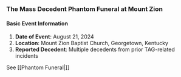 ### The Mass Decedent Phantom Funeral at Mount Zion

#### Basic Event Information

1. **Date of Event**: August 21, 2024
2. **Location**: Mount Zion Baptist Church, Georgetown, Kentucky
3. **Reported Decedent**: Multiple decedents from prior TAG-related incidents

See [[Phantom Funeral|]]
